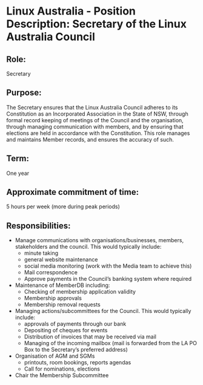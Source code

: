 # Linux Australia - Position Description: Secretary of the Linux Australia Council
## Role:
Secretary
## Purpose:
The Secretary ensures that the Linux Australia Council adheres to its Constitution as an
Incorporated Association in the State of NSW, through formal record keeping of meetings of
the Council and the organisation, through managing communication with members, and by
ensuring that elections are held in accordance with the Constitution. This role manages and
maintains Member records, and ensures the accuracy of such.
## Term:
One year
## Approximate commitment of time:
5 hours per week (more during peak periods)
## Responsibilities:
* Manage communications with organisations/businesses, members, stakeholders and
the council. This would typically include:
  * minute taking
  * general website maintenance
  * social media monitoring (work with the Media team to achieve this)
  * Mail correspondence
  * Approve payments in the Council’s banking system where required
* Maintenance of MemberDB including:
  * Checking of membership application validity
  * Membership approvals
  * Membership removal requests
* Managing actions/subcommittees for the Council. This would typically include:
  * approvals of payments through our bank
  * Depositing of cheques for events
  * Distribution of invoices that may be received via mail
  * Managing of the incoming mailbox (mail is forwarded from the LA PO
Box to the Secretary’s preferred address)
* Organisation of AGM and SGMs
  * printouts, room bookings, reports agendas
  * Call for nominations, elections
* Chair the Membership Subcommittee
